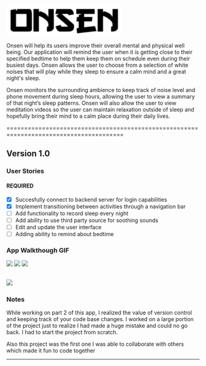 
<img src="app/src/main/res/drawable/name.png" class="center" width="300" height="80">

Onsen will help its users improve their overall mental and physical well being. Our application will remind the user when it is getting close to their specified bedtime to help them keep them on schedule even during their busiest days. Onsen allows the user to choose from a selection of white noises that will play while they sleep to ensure a calm mind and a great night's sleep.

Onsen monitors the surrounding ambience to keep track of noise level and phone movement during sleep hours, allowing the user to view a summary of that night’s sleep patterns. Onsen will also allow the user to view meditation videos so the user can maintain relaxation outside of sleep and hopefully bring their mind to a calm place during their daily lives.

=======================================================================================

## Version 1.0

### User Stories

#### REQUIRED 
- [x] Succesfully connect to backend server for login capabilities
- [x] Implement transitioning between activities through a navigation bar
- [ ] Add functionality to record sleep every night
- [ ] Add ability to use third party source for soothing sounds
- [ ] Edit and update the user interface 
- [ ] Adding ability to remind about bedtime 

### App Walkthough GIF
<img src="http://g.recordit.co/4mWVm1j0kb.gif" width=250>     <img src="http://g.recordit.co/L2s8c4f2WU.gif" width=250>     <img src="http://g.recordit.co/p49YzLJbPx.gif" width=250>

<br>
<img src ="http://g.recordit.co/Lnz0DipoKS.gif" width=250>

### Notes
While working on part 2 of this app, I realized the value of version control and keeping track of your code base changes. I worked on a large portion of the project just to realize I had made a huge mistake and could no go back. I had to start the project from scratch. 

Also this project was the first one I was able to collaborate with others which made it fun to code together

---